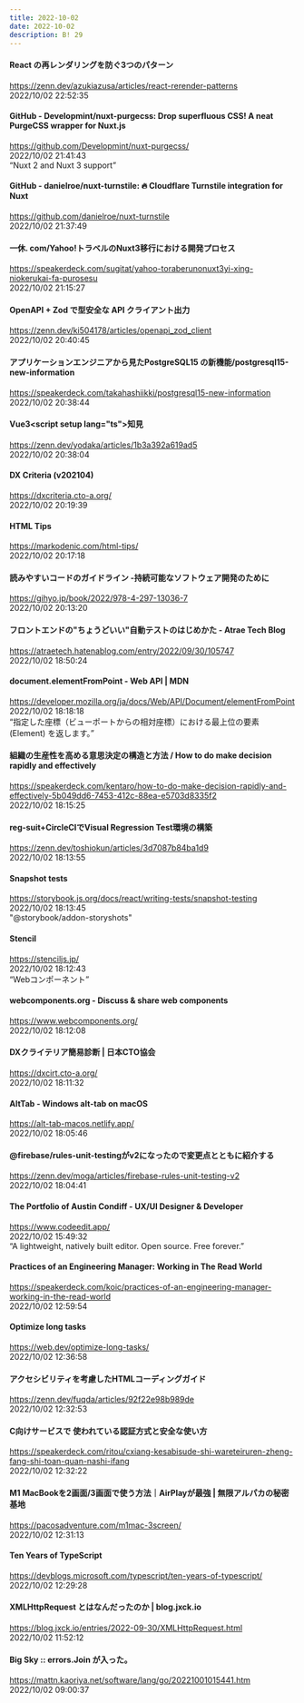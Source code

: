 ```yaml
---
title: 2022-10-02
date: 2022-10-02
description: B! 29
---
```


#### React の再レンダリングを防ぐ3つのパターン
https://zenn.dev/azukiazusa/articles/react-rerender-patterns<br>
2022/10/02 22:52:35<br>


#### GitHub - Developmint/nuxt-purgecss: Drop superfluous CSS! A neat PurgeCSS wrapper for Nuxt.js
https://github.com/Developmint/nuxt-purgecss/<br>
2022/10/02 21:41:43<br>
“Nuxt 2 and Nuxt 3 support”


#### GitHub - danielroe/nuxt-turnstile: 🔥 Cloudflare Turnstile integration for Nuxt
https://github.com/danielroe/nuxt-turnstile<br>
2022/10/02 21:37:49<br>


#### 一休. com/Yahoo!トラベルのNuxt3移行における開発プロセス
https://speakerdeck.com/sugitat/yahoo-toraberunonuxt3yi-xing-niokerukai-fa-purosesu<br>
2022/10/02 21:15:27<br>


#### OpenAPI + Zod で型安全な API クライアント出力
https://zenn.dev/ki504178/articles/openapi_zod_client<br>
2022/10/02 20:40:45<br>


#### アプリケーションエンジニアから見たPostgreSQL15 の新機能/postgresql15-new-information
https://speakerdeck.com/takahashiikki/postgresql15-new-information<br>
2022/10/02 20:38:44<br>


#### Vue3&lt;script setup lang="ts"&gt;知見
https://zenn.dev/yodaka/articles/1b3a392a619ad5<br>
2022/10/02 20:38:04<br>


#### DX Criteria (v202104)
https://dxcriteria.cto-a.org/<br>
2022/10/02 20:19:39<br>


#### HTML Tips
https://markodenic.com/html-tips/<br>
2022/10/02 20:17:18<br>


#### 読みやすいコードのガイドライン -持続可能なソフトウェア開発のために
https://gihyo.jp/book/2022/978-4-297-13036-7<br>
2022/10/02 20:13:20<br>


#### フロントエンドの"ちょうどいい"自動テストのはじめかた - Atrae Tech Blog
https://atraetech.hatenablog.com/entry/2022/09/30/105747<br>
2022/10/02 18:50:24<br>


#### document.elementFromPoint - Web API | MDN
https://developer.mozilla.org/ja/docs/Web/API/Document/elementFromPoint<br>
2022/10/02 18:18:18<br>
“指定した座標（ビューポートからの相対座標）における最上位の要素 (Element) を返します。”


#### 組織の生産性を高める意思決定の構造と方法 / How to do make decision rapidly and effectively
https://speakerdeck.com/kentaro/how-to-do-make-decision-rapidly-and-effectively-5b049dd6-7453-412c-88ea-e5703d8335f2<br>
2022/10/02 18:15:25<br>


#### reg-suit+CircleCIでVisual Regression Test環境の構築
https://zenn.dev/toshiokun/articles/3d7087b84ba1d9<br>
2022/10/02 18:13:55<br>


#### Snapshot tests
https://storybook.js.org/docs/react/writing-tests/snapshot-testing<br>
2022/10/02 18:13:45<br>
"@storybook/addon-storyshots"


#### Stencil
https://stenciljs.jp/<br>
2022/10/02 18:12:43<br>
“Webコンポーネント”


#### webcomponents.org - Discuss & share web components
https://www.webcomponents.org/<br>
2022/10/02 18:12:08<br>


#### DXクライテリア簡易診断 | 日本CTO協会
https://dxcirt.cto-a.org/<br>
2022/10/02 18:11:32<br>


#### AltTab - Windows alt-tab on macOS
https://alt-tab-macos.netlify.app/<br>
2022/10/02 18:05:46<br>


#### @firebase/rules-unit-testingがv2になったので変更点とともに紹介する
https://zenn.dev/moga/articles/firebase-rules-unit-testing-v2<br>
2022/10/02 18:04:41<br>


#### The Portfolio of Austin Condiff - UX/UI Designer & Developer
https://www.codeedit.app/<br>
2022/10/02 15:49:32<br>
“A lightweight, natively built editor. Open source. Free forever.”


#### Practices of an Engineering Manager: Working in The Read World
https://speakerdeck.com/koic/practices-of-an-engineering-manager-working-in-the-read-world<br>
2022/10/02 12:59:54<br>


#### Optimize long tasks
https://web.dev/optimize-long-tasks/<br>
2022/10/02 12:36:58<br>


#### アクセシビリティを考慮したHTMLコーディングガイド
https://zenn.dev/fuqda/articles/92f22e98b989de<br>
2022/10/02 12:32:53<br>


#### C向けサービスで 使われている認証方式と安全な使い方
https://speakerdeck.com/ritou/cxiang-kesabisude-shi-wareteiruren-zheng-fang-shi-toan-quan-nashi-ifang<br>
2022/10/02 12:32:22<br>


#### M1 MacBookを2画面/3画面で使う方法｜AirPlayが最強 | 無限アルパカの秘密基地
https://pacosadventure.com/m1mac-3screen/<br>
2022/10/02 12:31:13<br>


#### Ten Years of TypeScript
https://devblogs.microsoft.com/typescript/ten-years-of-typescript/<br>
2022/10/02 12:29:28<br>


#### XMLHttpRequest とはなんだったのか | blog.jxck.io
https://blog.jxck.io/entries/2022-09-30/XMLHttpRequest.html<br>
2022/10/02 11:52:12<br>


#### Big Sky :: errors.Join が入った。
https://mattn.kaoriya.net/software/lang/go/20221001015441.htm<br>
2022/10/02 09:00:37<br>


